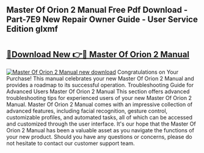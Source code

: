 ## Master Of Orion 2 Manual Free Pdf Download - Part-7E9 New Repair Owner Guide - User Service Edition gIxmf

# <h2><a href="http://cf14648.oget.top/?id=Master+Of+Orion+2+Manual">🔗Download New 👉🔴 Master Of Orion 2 Manual</a></h2>

[![Master Of Orion 2 Manual new download](https://i.imgur.com/5g1atiW.png)](http://cf14648.oget.top/?id=Master+Of+Orion+2+Manual)
Congratulations on Your Purchase! This manual celebrates your new Master Of Orion 2 Manual and provides a roadmap to its successful operation. Troubleshooting Guide for Advanced Users Master Of Orion 2 Manual This section offers advanced troubleshooting tips for experienced users of your new Master Of Orion 2 Manual. Master Of Orion 2 Manual comes with an impressive collection of advanced features, including facial recognition, gesture control, customizable profiles, and automated tasks, all of which can be accessed and customized through the user interface. It's our hope that the Master Of Orion 2 Manual has been a valuable asset as you navigate the functions of your new product. Should you have any questions or concerns, please do not hesitate to contact our customer support team.

